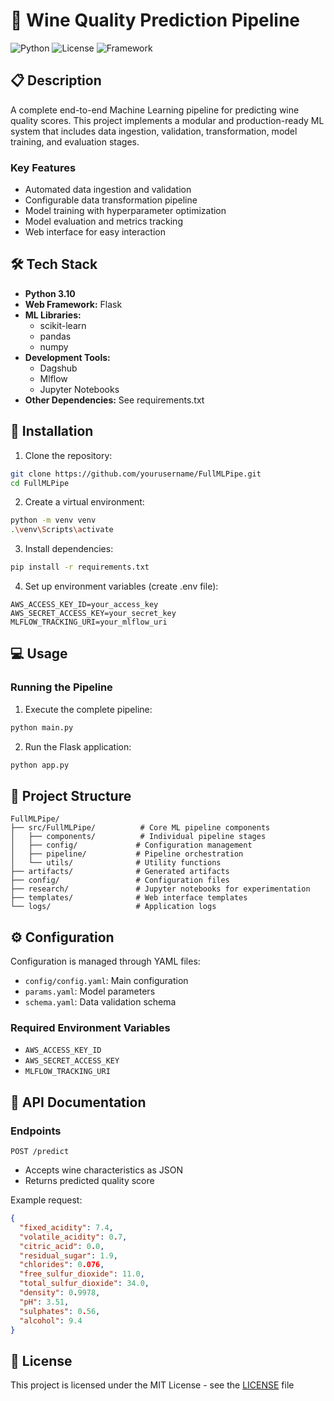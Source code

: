 # 🍷 Wine Quality Prediction Pipeline

![Python](https://img.shields.io/badge/python-v3.10-blue.svg)
![License](https://img.shields.io/badge/license-MIT-green.svg)
![Framework](https://img.shields.io/badge/framework-Flask-orange.svg)

## 📋 Description

A complete end-to-end Machine Learning pipeline for predicting wine quality scores. This project implements a modular and production-ready ML system that includes data ingestion, validation, transformation, model training, and evaluation stages.

### Key Features

- Automated data ingestion and validation
- Configurable data transformation pipeline
- Model training with hyperparameter optimization
- Model evaluation and metrics tracking
- Web interface for easy interaction

## 🛠️ Tech Stack

- **Python 3.10**
- **Web Framework:** Flask
- **ML Libraries:**
  - scikit-learn
  - pandas
  - numpy
- **Development Tools:**
  - Dagshub
  - Mlflow
  - Jupyter Notebooks
- **Other Dependencies:** See requirements.txt

## 🚀 Installation

1. Clone the repository:

```bash
git clone https://github.com/yourusername/FullMLPipe.git
cd FullMLPipe
```

2. Create a virtual environment:

```bash
python -m venv venv
.\venv\Scripts\activate
```

3. Install dependencies:

```bash
pip install -r requirements.txt
```

4. Set up environment variables (create .env file):

```env
AWS_ACCESS_KEY_ID=your_access_key
AWS_SECRET_ACCESS_KEY=your_secret_key
MLFLOW_TRACKING_URI=your_mlflow_uri
```

## 💻 Usage

### Running the Pipeline

1. Execute the complete pipeline:

```bash
python main.py
```

2. Run the Flask application:

```bash
python app.py
```

## 📁 Project Structure

```
FullMLPipe/
├── src/FullMLPipe/          # Core ML pipeline components
│   ├── components/          # Individual pipeline stages
│   ├── config/             # Configuration management
│   ├── pipeline/           # Pipeline orchestration
│   └── utils/              # Utility functions
├── artifacts/              # Generated artifacts
├── config/                 # Configuration files
├── research/               # Jupyter notebooks for experimentation
├── templates/              # Web interface templates
└── logs/                   # Application logs
```

## ⚙️ Configuration

Configuration is managed through YAML files:

- `config/config.yaml`: Main configuration
- `params.yaml`: Model parameters
- `schema.yaml`: Data validation schema

### Required Environment Variables

- `AWS_ACCESS_KEY_ID`
- `AWS_SECRET_ACCESS_KEY`
- `MLFLOW_TRACKING_URI`

## 🔄 API Documentation

### Endpoints

`POST /predict`

- Accepts wine characteristics as JSON
- Returns predicted quality score

Example request:

```json
{
  "fixed_acidity": 7.4,
  "volatile_acidity": 0.7,
  "citric_acid": 0.0,
  "residual_sugar": 1.9,
  "chlorides": 0.076,
  "free_sulfur_dioxide": 11.0,
  "total_sulfur_dioxide": 34.0,
  "density": 0.9978,
  "pH": 3.51,
  "sulphates": 0.56,
  "alcohol": 9.4
}
```

## 📄 License

This project is licensed under the MIT License - see the [LICENSE](LICENSE) file
